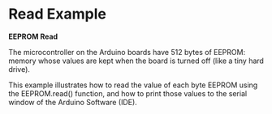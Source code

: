 # Read Example
**EEPROM Read**

The microcontroller on the Arduino boards have 512 bytes of EEPROM: memory whose values are kept when the board is turned off (like a tiny hard drive).

This example illustrates how to read the value of each byte EEPROM using the EEPROM.read() function, and how to print those values to the serial window of the Arduino Software (IDE).
